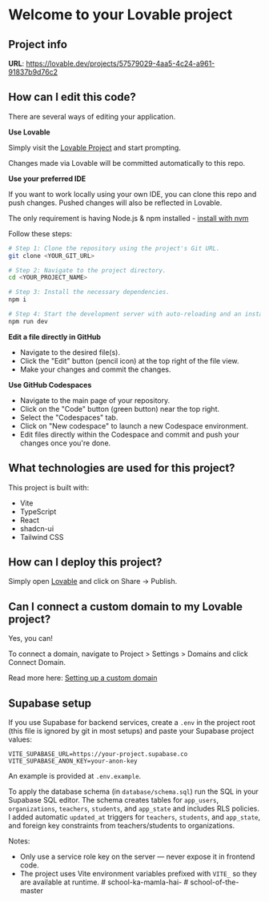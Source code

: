 # Welcome to your Lovable project

## Project info

**URL**: https://lovable.dev/projects/57579029-4aa5-4c24-a961-91837b9d76c2

## How can I edit this code?

There are several ways of editing your application.

**Use Lovable**

Simply visit the [Lovable Project](https://lovable.dev/projects/57579029-4aa5-4c24-a961-91837b9d76c2) and start prompting.

Changes made via Lovable will be committed automatically to this repo.

**Use your preferred IDE**

If you want to work locally using your own IDE, you can clone this repo and push changes. Pushed changes will also be reflected in Lovable.

The only requirement is having Node.js & npm installed - [install with nvm](https://github.com/nvm-sh/nvm#installing-and-updating)

Follow these steps:

```sh
# Step 1: Clone the repository using the project's Git URL.
git clone <YOUR_GIT_URL>

# Step 2: Navigate to the project directory.
cd <YOUR_PROJECT_NAME>

# Step 3: Install the necessary dependencies.
npm i

# Step 4: Start the development server with auto-reloading and an instant preview.
npm run dev
```

**Edit a file directly in GitHub**

- Navigate to the desired file(s).
- Click the "Edit" button (pencil icon) at the top right of the file view.
- Make your changes and commit the changes.

**Use GitHub Codespaces**

- Navigate to the main page of your repository.
- Click on the "Code" button (green button) near the top right.
- Select the "Codespaces" tab.
- Click on "New codespace" to launch a new Codespace environment.
- Edit files directly within the Codespace and commit and push your changes once you're done.

## What technologies are used for this project?

This project is built with:

- Vite
- TypeScript
- React
- shadcn-ui
- Tailwind CSS

## How can I deploy this project?

Simply open [Lovable](https://lovable.dev/projects/57579029-4aa5-4c24-a961-91837b9d76c2) and click on Share -> Publish.

## Can I connect a custom domain to my Lovable project?

Yes, you can!

To connect a domain, navigate to Project > Settings > Domains and click Connect Domain.

Read more here: [Setting up a custom domain](https://docs.lovable.dev/features/custom-domain#custom-domain)
 
## Supabase setup

If you use Supabase for backend services, create a `.env` in the project root (this file is ignored by git in most setups) and paste your Supabase project values:

```
VITE_SUPABASE_URL=https://your-project.supabase.co
VITE_SUPABASE_ANON_KEY=your-anon-key
```

An example is provided at `.env.example`.

To apply the database schema (in `database/schema.sql`) run the SQL in your Supabase SQL editor. The schema creates tables for `app_users`, `organizations`, `teachers`, `students`, and `app_state` and includes RLS policies. I added automatic `updated_at` triggers for `teachers`, `students`, and `app_state`, and foreign key constraints from teachers/students to organizations.

Notes:
- Only use a service role key on the server — never expose it in frontend code.
- The project uses Vite environment variables prefixed with `VITE_` so they are available at runtime.
#   s c h o o l - k a - m a m l a - h a i - 
 
 #   s c h o o l - o f - t h e - m a s t e r 
 
 